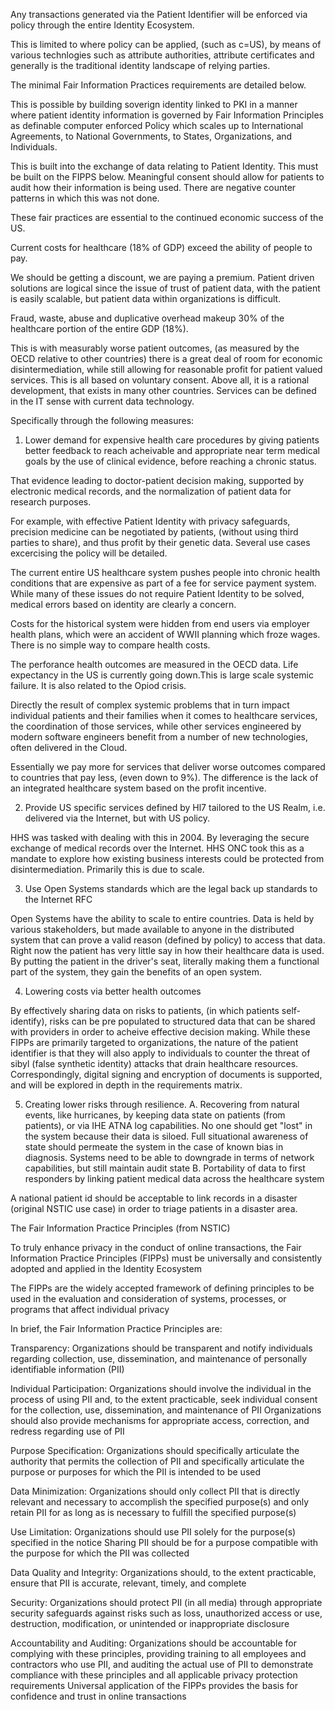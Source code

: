 Any transactions generated via the Patient Identifier will be enforced via policy through the entire Identity Ecosystem.

This is limited to where policy can be applied, (such as c=US), by means of various technlogies such as attribute authorities, attribute certificates and generally is the traditional identity landscape of relying parties. 

The minimal Fair Information Practices requirements are detailed below.

This is possible by building soverign identity linked to PKI in a manner where patient identity information is governed by Fair Information Principles as definable computer enforced Policy which scales up to International Agreements, to National Governments, to States, Organizations, and Individuals. 

This is built into the exchange of data relating to Patient Identity. This must be built on the FIPPS below. Meaningful consent should allow for patients to audit how their information is being used. There are negative counter patterns in which this was not done.

These fair practices are essential to the continued economic success of the US. 

Current costs for healthcare (18% of GDP) exceed the ability of people to pay. 

We should be getting a discount, we are paying a premium. Patient driven solutions are logical since the issue of trust of patient data, with the patient is easily scalable, but patient data within organizations is difficult.

Fraud, waste, abuse and duplicative overhead makeup 30% of the  healthcare portion of the entire GDP (18%).

This is with measurably worse patient outcomes, (as measured by the OECD relative to other countries) there is a great deal of room for economic disintermediation, while still allowing for reasonable profit for patient valued services. This is all based on voluntary consent. Above all, it is a rational development, that exists in many other countries. Services can be defined in the IT sense with current data technology.

Specifically through the following measures:

1. Lower demand for expensive health care procedures by giving patients better feedback to reach acheivable and appropriate near term medical goals by the use of clinical evidence, before reaching a chronic status.

That evidence leading to doctor-patient decision making, supported by electronic medical records, and the normalization of patient data for research purposes. 

For example, with effective Patient Identity with privacy safeguards, precision medicine can be negotiated by patients, (without using third parties to share), and thus profit by their genetic data. Several use cases excercising the policy will be detailed.

The current entire US healthcare system pushes people into chronic health conditions that are expensive as part of a fee for service payment system. While many of these issues do not require Patient Identity to be solved, medical errors based on identity are clearly a concern. 

Costs for the historical system were hidden from end users via employer health plans, which were an accident of WWII planning which froze wages. There is no simple way to compare health costs.

The perforance health outcomes are measured in the OECD data. Life expectancy in the US is currently going down.This is large scale systemic failure. It is also related to the Opiod crisis.

Directly the result of complex systemic problems that in turn impact individual patients and their families when it comes to healthcare services, the coordination of those services, while other services engineered by modern software engineers benefit from a number of new technologies, often delivered in the Cloud.

Essentially we pay more for services that deliver worse outcomes compared to countries that pay less, (even down to 9%). The difference is the lack of an integrated healthcare system based on the profit incentive.

2. Provide US specific services defined by Hl7 tailored to the US Realm, i.e. delivered via the Internet, but with US policy.

HHS was tasked with dealing with this in 2004. By leveraging the secure exchange of medical records over the Internet. HHS ONC took this as a mandate to explore how existing business interests could be protected from disintermediation. Primarily this is due to scale. 

3. Use Open Systems standards which are the legal back up standards to the Internet RFC

Open Systems have the ability to scale to entire countries. Data is held by various stakeholders, but made available to anyone in the distributed system that can prove a valid reason (defined by policy) to access that data. Right now the patient has very little say in how their healthcare data is used. By putting the patient in the driver's seat, literally making them a functional part of the system, they gain the benefits of an open system. 

4. Lowering costs via better health outcomes

By effectively sharing data on risks to patients, (in which patients self-identify), risks can be pre populated to structured data that can be shared with providers in order to acheive effective decision making. While these FIPPs are primarily targeted to organizations, the nature of the patient identifier is that they will also apply to individuals to counter the threat of sibyl (false synthetic identity) attacks that drain healthcare resources. Correspondingly, digital signing and encryption of documents is supported, and will be explored in depth in the requirements matrix.

5. Creating lower risks through resilience.
 A. Recovering from natural events, like hurricanes, by keeping data state on patients (from patients), or via IHE ATNA log capabilities.
 No one should get "lost" in the system because their data is siloed. Full situational awareness of state should permeate the system in the case of known bias in diagnosis.
 Systems need to be able to downgrade in terms of network capabilities,  but still maintain audit state
 B. Portability of data to first responders by linking patient medical data across the healthcare system
 
 A national patient id should be acceptable to link records in a disaster (original NSTIC use case) in order to triage patients in a disaster area. 


The Fair Information Practice Principles (from NSTIC)

To truly enhance privacy in the conduct of online transactions, the Fair Information Practice Principles 
(FIPPs) must be universally and consistently adopted and applied in the Identity Ecosystem 
 
The FIPPs are the widely accepted framework of defining principles to be used in the evaluation and consideration 
of systems, processes, or programs that affect individual privacy
 
In brief, the Fair Information Practice Principles are:

Transparency:
 Organizations should be transparent and notify individuals regarding collection, 
use, dissemination, and maintenance of personally identifiable information (PII) 

Individual Participation:
 Organizations should involve the individual in the process of using 
PII and, to the extent practicable, seek individual consent for the collection, use, dissemination, 
and maintenance of PII 
 Organizations should also provide mechanisms for appropriate access, 
correction, and redress regarding use of PII  

Purpose Specification:
 Organizations should specifically articulate the authority that permits 
the collection of PII and specifically articulate the purpose or purposes for which the PII is 
intended to be used

Data Minimization:
 Organizations should only collect PII that is directly relevant and necessary 
to accomplish the specified purpose(s) and only retain PII for as long as is necessary to fulfill the 
specified purpose(s)  

Use Limitation:
 Organizations should use PII solely for the purpose(s) specified in the notice
Sharing PII should be for a purpose compatible with the purpose for which the PII was collected

Data Quality and Integrity:
 Organizations should, to the extent practicable, ensure that PII is 
accurate, relevant, timely, and complete

Security:
 Organizations should protect PII (in all media) through appropriate security safeguards 
against risks such as loss, unauthorized access or use, destruction, modification, or unintended 
or inappropriate disclosure

Accountability and Auditing:
 Organizations should be accountable for complying with these 
principles, providing training to all employees and contractors who use PII, and auditing the 
actual use of PII to demonstrate compliance with these principles and all applicable privacy 
protection requirements
Universal application of the FIPPs provides the basis for confidence and trust in online transactions

